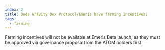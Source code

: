 ```yaml
---
index: 2
title: Does Gravity Dex Protocol/Emeris have farming incentives?
tags: 
  - farming
---
```


Farming incentives will not be available at Emeris Beta launch, as they must be approved via governance proposal from the ATOM holders first.
